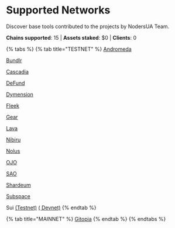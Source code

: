 # Supported Networks

Discover base tools contributed to the projects by NodersUA Team.

**Chains supported**: 15 | **Assets staked**: $0 | **Clients**: 0

{% tabs %}
{% tab title="TESTNET" %}
[Andromeda](../testnet/andromeda/)

[Bundlr](../testnet/bundlr/)

[Cascadia](../testnet/cascadia/)

[DeFund](../testnet/defund/)

[Dymension](../testnet/dimension/)

[Fleek](../testnet/fleek/)

[Gear](../testnet/gear/)

[Lava](../testnet/lava-network/)

[Nibiru](../testnet/nibiru/)

[Nolus](../testnet/nolus/)

[OJO](../testnet/ojo/)

[SAO](../testnet/sao/)

[Shardeum](../testnet/shardeum/)

[Subspace](../testnet/subspace-gemini-3d/)

Sui [(Testnet)](../testnet/sui-testnet/) [( Devnet)](../testnet/sui-devnet/)
{% endtab %}

{% tab title="MAINNET" %}
[Gitopia](../mainnet/gitopia/)
{% endtab %}
{% endtabs %}

